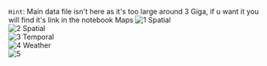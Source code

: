 `Hint`: Main data file isn't here as it's too large around 3 Giga, if u want it you will find it's link in the notebook
Maps
![1](https://github.com/ezzat223/Data-analysis/assets/81256315/8bf4d765-708d-4d67-9a0a-deb5e990115f)
Spatial<br>
![2](https://github.com/ezzat223/Data-analysis/assets/81256315/c6858bb3-0340-4283-8f1d-c745017e7a8c)
Spatial<br>
![3](https://github.com/ezzat223/Data-analysis/assets/81256315/62dfe160-c748-47ec-9256-1f87f17c5dab)
Temporal<br>
![4](https://github.com/ezzat223/Data-analysis/assets/81256315/b0fe72f8-835e-4f4f-8316-9cc2a50ad1c5)
Weather<br>
![5](https://github.com/ezzat223/Data-analysis/assets/81256315/75c33f13-cf30-4e67-8be1-ac728fc3d26e)

